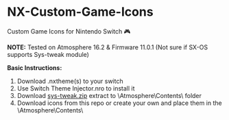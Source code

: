 # NX-Custom-Game-Icons
Custom Game Icons for Nintendo Switch :video_game:

**NOTE:** Tested on Atmosphere 16.2 & Firmware 11.0.1 (Not sure if SX-OS supports Sys-tweak module)

**Basic Instructions:**
1. Download .nxtheme(s) to your switch
2. Use Switch Theme Injector.nro to install it
3. Download [sys-tweak.zip](https://github.com/hotshotz79/NX-Custom-Game-Icons/raw/main/sys-tweak.zip) extract to \\Atmosphere\Contents\ folder
4. Download icons from this repo or create your own and place them in the \\Atmosphere\Contents\\<Title ID>\icon.jpg

**:framed_picture: Vertical Icon Theme - HotzVert Screenshots:**

Download Link: [All](https://github.com/hotshotz79/NX-Custom-Game-Icons/raw/main/Themes/HotzVert-All.nxtheme) | [Home](https://github.com/hotshotz79/NX-Custom-Game-Icons/raw/main/Themes/HotzVert-Home.nxtheme) | [Lock](https://github.com/hotshotz79/NX-Custom-Game-Icons/raw/main/Themes/HotzVert-Lock.nxtheme)

![HotzVert-Main](https://user-images.githubusercontent.com/7006684/106550700-aa267b80-64e1-11eb-9995-b5a4d5637928.jpg)
![HotzVert-Lock](https://user-images.githubusercontent.com/7006684/106550694-a7c42180-64e1-11eb-9d9f-81cb0ca75d72.jpg)

**:framed_picture: Horizontal Icon Theme - HotzHoriz Screenshot:** 

Download Link: [All](https://github.com/hotshotz79/NX-Custom-Game-Icons/raw/main/Themes/HotzHoriz-All.nxtheme) | [Home](https://github.com/hotshotz79/NX-Custom-Game-Icons/raw/main/Themes/HotzHoriz-Home.nxtheme) | [Lock](https://github.com/hotshotz79/NX-Custom-Game-Icons/raw/main/Themes/HotzHoriz-Lock.nxtheme)

![HotzHoriz-Home](https://user-images.githubusercontent.com/7006684/106550927-228d3c80-64e2-11eb-8576-46dfdb7b9c0d.jpg)

**Sources/References/Credit:**

> Sys-Tweak https://github.com/p-sam/switch-sys-tweak
>
> Switch Theme Injector https://github.com/exelix11/SwitchThemeInjector/releases
>
> GBATemp Guide https://gbatemp.net/threads/custom-game-icons-tutorial-and-sharing-hub-no-forwarders.574675/

## Future Project:

Currently working on an application that will use this Repo; see sceenshot below... details to follow when its ready;

![nx-gic-wip](https://user-images.githubusercontent.com/7006684/106698106-21c1dc80-65ae-11eb-8134-697d0536f556.jpg)

